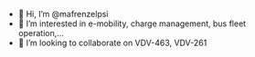 - 👋 Hi, I’m @mafrenzelpsi
- 👀 I’m interested in e-mobility, charge management, bus fleet operation,...
- 💞️ I’m looking to collaborate on VDV-463, VDV-261

<!---
mafrenzelpsi/mafrenzelpsi is a ✨ special ✨ repository because its `README.md` (this file) appears on your GitHub profile.
You can click the Preview link to take a look at your changes.
--->
